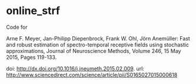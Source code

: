# online_strf

Code for 

Arne F. Meyer, Jan-Philipp Diepenbrock, Frank W. Ohl, Jörn Anemüller: Fast and robust estimation of spectro-temporal receptive fields using stochastic approximations, Journal of Neuroscience Methods, Volume 246, 15 May 2015, Pages 119-133.

doi: http://dx.doi.org/10.1016/j.jneumeth.2015.02.009.
url: http://www.sciencedirect.com/science/article/pii/S0165027015000618

